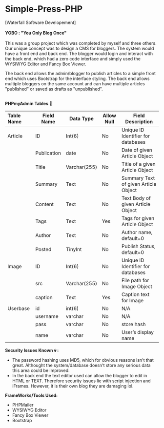# Simple-Press-PHP
[Waterfall Software Developement]<br><br>
<b>YOBO : "You Only Blog Once"</b><br><br>
This was a group project which was completed by myself and three others. Our unique concept was to design a CMS for bloggers. The system would have a front end and back end. The blogger would login and interact with the back end, which had a zero code interface and simply used the WYSIWYG Editor and Fancy Box Viewer. <br>

The back end allows the admin/blogger to publish articles to a simple front end which uses Bootstrap for the interface styling. The back end allows multiple bloggers on the same account and can have multiple articles "published" or saved as drafts as "unpublished".<br><br>

<b>PHPmyAdmin Tables :new_moon_with_face: </b>

| Table Name        | Field Name  | Data Type    | Allow Null | Field Description                   |
| :---------------- | ----------- | ------------ | -----------| ----------------------------------- |
| Article           | ID          | Int(6)       | No  | Unique ID Identifier for databases         |
|                   | Publication | date         | No  | Date of given Article Object               |
|                   | Title       | Varchar(255) | No  | Title of a given Article Object            |
|                   | Summary     | Text         | No  | Summary Text of given Article Object       |
|                   | Content     | Text         | No  | Text Body of given Article Object          |
|                   | Tags        | Text         | Yes | Tags for given Article Object              |
|                   | Author      | Text         | No  | Author name, default=0                     |
|                   | Posted      | TinyInt      | No  | Publish Status, default=0                  |
| Image             | ID          | Int(6)       | No  | Unique ID Identifier for databases         | 
|                   | src         | Varchar(255) | No  | File path for Image Object                 |
|                   | caption     | Text         | Yes | Caption text for Image                     |
| Userbase          | id          | int(6)       | No  | N/A                                        |
|                   | username    | varchar      | No  | N/A                                        | 
|                   | pass        | varchar      | No  | store hash                                 |
|                   | name        | varchar      | No  | User’s display name                        |
 
<b>Security Issues Known :skull: :</b>
* The password hashing uses MD5, which for obvious reasons isn't that great. Althought the system/database doesn't store any serious data this area could be improved.
* In the back end the text editor used can allow the blogger to edit in HTML or TEXT. Therefore security issues lie with script injection and iFrames. However, it is their own blog they are damaging lol.

<b>FrameWorks/Tools Used:</b>
* PHPMailer
* WYSIWYG Editor
* Fancy Box Viewer
* Bootstrap 
